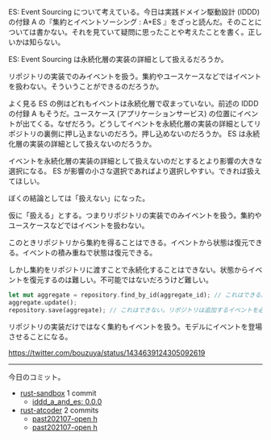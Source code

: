 ES: Event Sourcing について考えている。今日は実践ドメイン駆動設計 (IDDD) の付録 A の『集約とイベントソーシング : A+ES 』をざっと読んだ。そのことについては書かない。それを見ていて疑問に思ったことや考えたことを書く。正しいかは知らない。

ES: Event Sourcing は永続化層の実装の詳細として扱えるだろうか。

リポジトリの実装でのみイベントを扱う。集約やユースケースなどではイベントを扱わない。そういうことができるのだろうか。

よく見る ES の例はどれもイベントは永続化層で収まっていない。前述の IDDD の付録 A もそうだ。ユースケース (アプリケーションサービス) の位置にイベントが出てくる。なぜだろう。どうしてイベントを永続化層の実装の詳細としてリポジトリの裏側に押し込まないのだろう。押し込めないのだろうか。 ES は永続化層の実装の詳細として扱えないのだろうか。

イベントを永続化層の実装の詳細として扱えないのだとするとより影響の大きな選択になる。 ES が影響の小さな選択であればより選択しやすい。できれば扱えてほしい。

ぼくの結論としては「扱えない」になった。

仮に「扱える」とする。つまりリポジトリの実装でのみイベントを扱う。集約やユースケースなどではイベントを扱わない。

このときリポジトリから集約を得ることはできる。イベントから状態は復元できる。イベントの積み重ねで状態は復元できる。

しかし集約をリポジトリに渡すことで永続化することはできない。状態からイベントを復元するのは難しい。不可能ではないだろうけど難しい。

```rust
let mut aggregate = repository.find_by_id(aggregate_id); // これはできる。リポジトリはイベントを持っている。イベントから状態を復元できる。
aggregate.update();
repository.save(aggregate); // これはできない。リポジトリは追加するイベントを必要とする。しかし状態しか渡されていない。
```

リポジトリの実装だけではなく集約もイベントを扱う。モデルにイベントを登場させることになる。

<https://twitter.com/bouzuya/status/1434639124305092619>

---

今日のコミット。

- [rust-sandbox](https://github.com/bouzuya/rust-sandbox) 1 commit
  - [iddd_a_and_es: 0.0.0](https://github.com/bouzuya/rust-sandbox/commit/59852ab3aac0e649ae2fa3778725e14be9fd9885)
- [rust-atcoder](https://github.com/bouzuya/rust-atcoder) 2 commits
  - [past202107-open h](https://github.com/bouzuya/rust-atcoder/commit/a944b0a2938e4416646fc560f1488aa320bba43f)
  - [past202107-open h](https://github.com/bouzuya/rust-atcoder/commit/a01e9dbb5153b484015990e2449b01126283b636)
